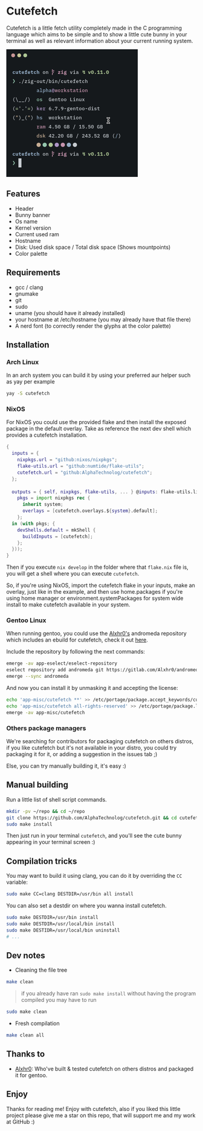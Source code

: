 # Cutefetch

Cutefetch is a little fetch utility completely made in the C programming language
which aims to be simple and to show a little cute bunny in your terminal as well as
relevant information about your current running system.

![banner](./assets/banner.png)

## Features

- Header
- Bunny banner
- Os name
- Kernel version
- Current used ram
- Hostname
- Disk: Used disk space / Total disk space (Shows mountpoints)
- Color palette

## Requirements

- gcc / clang
- gnumake
- git
- sudo
- uname (you should have it already installed)
- your hostname at /etc/hostname (you may already have that file there)
- A nerd font (to correctly render the glyphs at the color palette)

## Installation

### Arch Linux

In an arch system you can build it by using your preferred aur helper such as yay per example

```sh
yay -S cutefetch
```

### NixOS

For NixOS you could use the provided flake and then install the exposed package in the default
overlay. Take as reference the next dev shell which provides a cutefetch installation.

```nix
{
  inputs = {
    nixpkgs.url = "github:nixos/nixpkgs";
    flake-utils.url = "github:numtide/flake-utils";
    cutefetch.url = "github:AlphaTechnolog/cutefetch";
  };

  outputs = { self, nixpkgs, flake-utils, ... } @inputs: flake-utils.lib.eachDefaultSystem(system: let
    pkgs = import nixpkgs rec {
      inherit system;
      overlays = [cutefetch.overlays.${system}.default];
    };
  in (with pkgs; {
    devShells.default = mkShell {
      buildInputs = [cutefetch];
    };
  }));
}
```

Then if you execute `nix develop` in the folder where that `flake.nix` file is, you will
get a shell where you can execute `cutefetch`.

So, if you're using NixOS, import the cutefetch flake in your inputs, make an overlay,
just like in the example, and then use home.packages if you're using home manager
or environment.systemPackages for system wide install to make cutefetch available in your
system.

### Gentoo Linux

When running gentoo, you could use the [Alxhr0's](https://github.com/Alxhr0) andromeda repository which includes an
ebuild for cutefetch, check it out [here](https://gitlab.com/Alxhr0/andromeda).

Include the repository by following the next commands:

```sh
emerge -av app-eselect/eselect-repository
eselect repository add andromeda git https://gitlab.com/Alxhr0/andromeda.git
emerge --sync andromeda
```

And now you can install it by unmasking it and accepting the license:

```sh
echo 'app-misc/cutefetch **' >> /etc/portage/package.accept_keywords/cutefetch
echo 'app-misc/cutefetch all-rights-reserved' >> /etc/portage/package.license/cutefetch
emerge -av app-misc/cutefetch
```

### Others package managers

We're searching for contributors for packaging cutefetch on others distros, if you like cutefetch
but it's not available in your distro, you could try packaging it for it, or adding a suggestion in the issues tab ;)

Else, you can try manually building it, it's easy :)

## Manual building

Run a little list of shell script commands.

```sh
mkdir -pv ~/repo && cd ~/repo
git clone https://github.com/AlphaTechnolog/cutefetch.git && cd cutefetch
sudo make install
```

Then just run in your terminal `cutefetch`, and you'll see the cute bunny appearing
in your terminal screen :)

## Compilation tricks

You may want to build it using clang, you can do it by overriding the
`CC` variable:

```sh
sudo make CC=clang DESTDIR=/usr/bin all install
```

You can also set a destdir on where you wanna install cutefetch.

```sh
sudo make DESTDIR=/usr/bin install
sudo make DESTDIR=/usr/local/bin install
sudo make DESTIDR=/usr/local/bin uninstall
# ...
```

## Dev notes

- Cleaning the file tree

```sh
make clean
```

> if you already have ran `sudo make install` without having the program compiled you may have to run

```sh
sudo make clean
```

- Fresh compilation

```sh
make clean all
```

## Thanks to

- [Alxhr0](https://github.com/Alxhr0): Who've built & tested cutefetch on others distros and packaged it for gentoo.

## Enjoy

Thanks for reading me! Enjoy with cutefetch, also if you liked this little project
please give me a star on this repo, that will support me and my work at GitHub :)
